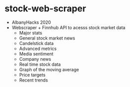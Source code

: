 # stock-web-scraper
- AlbanyHacks 2020
- Webscraper + Finnhub API to acesss stock market data
  - Major stats
  - General stock market news
  - Candelstick data 
  - Advanced metrics
  - Media sentiment
  - Company news
  - Real time stock data
  - Graph of the moving average
  - Price targets
  - Recent trends
